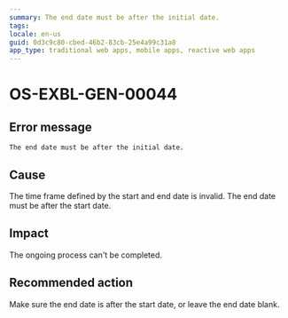 ```yaml
---
summary: The end date must be after the initial date.
tags:
locale: en-us
guid: 0d3c9c80-cbed-46b2-83cb-25e4a99c31a8
app_type: traditional web apps, mobile apps, reactive web apps
---
```


# OS-EXBL-GEN-00044

## Error message

`The end date must be after the initial date.`

## Cause

The time frame defined by the start and end date is invalid. The end date must be after the start date. 

## Impact

The ongoing process can't be completed.

## Recommended action

Make sure the end date is after the start date, or leave the end date blank. 
